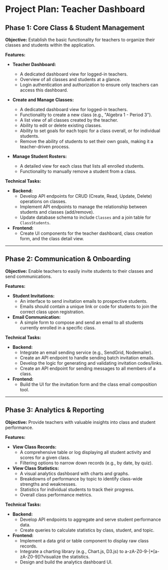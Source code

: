 # Project Plan: Teacher Dashboard

## Phase 1: Core Class & Student Management

**Objective:** Establish the basic functionality for teachers to organize their classes and students within the application.

**Features:**

* **Teacher Dashboard:**
  * A dedicated dashboard view for logged-in teachers.
  * Overview of all classes and students at a glance.
  * Login authentication and authorization to ensure only teachers can access this dashboard.

* **Create and Manage Classes:**
  * A dedicated dashboard view for logged-in teachers.
  * Functionality to create a new class (e.g., "Algebra 1 - Period 3").
  * A list view of all classes created by the teacher.
  * Ability to edit or delete existing classes.
  * Ability to set goals for each topic for a class overall, or for individual students.
  * Remove the ability of students to set their own goals, making it a teacher-driven process.
* **Manage Student Rosters:**
  * A detailed view for each class that lists all enrolled students.
  * Functionality to manually remove a student from a class.

**Technical Tasks:**

* **Backend:**
  * Develop API endpoints for CRUD (Create, Read, Update, Delete) operations on classes.
  * Implement API endpoints to manage the relationship between students and classes (add/remove).
  * Update database schema to include `Classes` and a join table for `ClassStudents`.
* **Frontend:**
  * Create UI components for the teacher dashboard, class creation form, and the class detail view.

---

## Phase 2: Communication & Onboarding

**Objective:** Enable teachers to easily invite students to their classes and send communications.

**Features:**

* **Student Invitations:**
  * An interface to send invitation emails to prospective students.
  * Emails should contain a unique link or code for students to join the correct class upon registration.
* **Email Communication:**
  * A simple form to compose and send an email to all students currently enrolled in a specific class.

**Technical Tasks:**

* **Backend:**
  * Integrate an email sending service (e.g., SendGrid, Nodemailer).
  * Create an API endpoint to handle sending batch invitation emails.
  * Develop the logic for generating and validating invitation codes/links.
  * Create an API endpoint for sending messages to all members of a class.
* **Frontend:**
  * Build the UI for the invitation form and the class email composition tool.

---

## Phase 3: Analytics & Reporting

**Objective:** Provide teachers with valuable insights into class and student performance.

**Features:**

* **View Class Records:**
  * A comprehensive table or log displaying all student activity and scores for a given class.
  * Filtering options to narrow down records (e.g., by date, by quiz).
* **View Class Statistics:**
  * A visual analytics dashboard with charts and graphs.
  * Breakdowns of performance by topic to identify class-wide strengths and weaknesses.
  * Statistics for individual students to track their progress.
  * Overall class performance metrics.

**Technical Tasks:**

* **Backend:**
  * Develop API endpoints to aggregate and serve student performance data.
  * Create queries to calculate statistics by class, student, and topic.
* **Frontend:**
  * Implement a data grid or table component to display raw class records.
  * Integrate a charting library (e.g., Chart.js, D3.js) to a-zA-Z0-9-]*[a-zA-Z0-9])?visualize the statistics.
  * Design and build the analytics dashboard UI.
